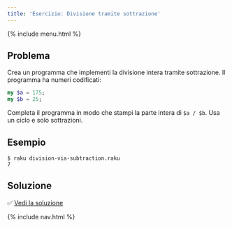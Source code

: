 ```yaml
---
title: 'Esercizio: Divisione tramite sottrazione'
---
```


{% include menu.html %}

## Problema

Crea un programma che implementi la divisione intera tramite sottrazione. Il programma ha numeri codificati:

```raku
my $a = 175;
my $b = 25;
```

Completa il programma in modo che stampi la parte intera di `$a / $b`. Usa un ciclo e solo sottrazioni.

## Esempio

```console
$ raku division-via-subtraction.raku
7
```

## Soluzione

✅ [Vedi la soluzione](solution)

{% include nav.html %}